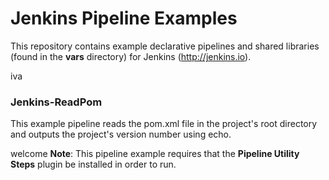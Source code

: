 # Jenkins Pipeline Examples

This repository contains example declarative pipelines and shared libraries (found in the **vars** directory) for Jenkins (http://jenkins.io).

iva
### Jenkins-ReadPom

This example pipeline reads the pom.xml file in the project's root directory and outputs the project's version number using echo.


welcome
**Note**: This pipeline example requires that the **Pipeline Utility Steps** plugin be installed in order to run.
